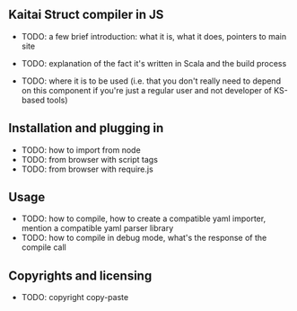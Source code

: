## Kaitai Struct compiler in JS

* TODO: a few brief introduction: what it is, what it does, pointers to main site

* TODO: explanation of the fact it's written in Scala and the build process

* TODO: where it is to be used (i.e. that you don't really need to depend on this component if you're just a regular user and not developer of KS-based tools)

## Installation and plugging in

* TODO: how to import from node
* TODO: from browser with script tags
* TODO: from browser with require.js

## Usage

* TODO: how to compile, how to create a compatible yaml importer, mention a compatible yaml parser library
* TODO: how to compile in debug mode, what's the response of the compile call

## Copyrights and licensing

* TODO: copyright copy-paste
